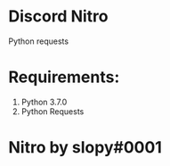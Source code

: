 # Discord Nitro

Python requests

# Requirements:
  1. Python 3.7.0
  2. Python Requests
 
# Nitro by slopy#0001
